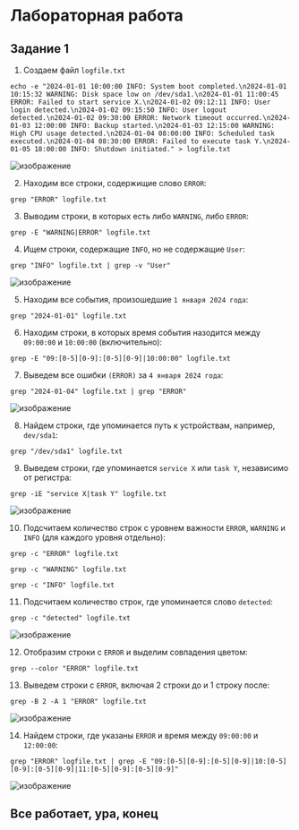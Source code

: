 # Лабораторная работа
## Задание 1
1. Создаем файл ```logfile.txt```

```
echo -e "2024-01-01 10:00:00 INFO: System boot completed.\n2024-01-01 10:15:32 WARNING: Disk space low on /dev/sda1.\n2024-01-01 11:00:45 ERROR: Failed to start service X.\n2024-01-02 09:12:11 INFO: User login detected.\n2024-01-02 09:15:50 INFO: User logout detected.\n2024-01-02 09:30:00 ERROR: Network timeout occurred.\n2024-01-03 12:00:00 INFO: Backup started.\n2024-01-03 12:15:00 WARNING: High CPU usage detected.\n2024-01-04 08:00:00 INFO: Scheduled task executed.\n2024-01-04 08:30:00 ERROR: Failed to execute task Y.\n2024-01-05 18:00:00 INFO: Shutdown initiated." > logfile.txt
```
![изображение](https://github.com/user-attachments/assets/732d9dc5-e123-43dc-adca-74b38a5b84b6)


2. Находим все строки, содержищие слово ```ERROR```:

```
grep "ERROR" logfile.txt
```

3. Выводим строки, в которых есть либо ```WARNING```, либо ```ERROR```:

```
grep -E "WARNING|ERROR" logfile.txt
```

4. Ищем строки, содержащие ```INFO```, но не содержащие ```User```:

```
grep "INFO" logfile.txt | grep -v "User"
```
![изображение](https://github.com/user-attachments/assets/c71c4386-89e0-4042-8a8b-679b2e4cc77c)

5. Находим все события, произошедшие ```1 января 2024 года```:

```
grep "2024-01-01" logfile.txt
```

6. Находим строки, в которых время события назодится между ```09:00:00``` и ```10:00:00``` (включительно):

```
grep -E "09:[0-5][0-9]:[0-5][0-9]|10:00:00" logfile.txt
```

7. Выведем все ошибки ```(ERROR)``` за ```4 января 2024 года```:

```
grep "2024-01-04" logfile.txt | grep "ERROR"
```
![изображение](https://github.com/user-attachments/assets/c58dd864-4330-4b8b-a6f2-130a69305a66)

8. Найдем строки, где упоминается путь к устройствам, например, ```dev/sda1```:

```
grep "/dev/sda1" logfile.txt
```

9. Выведем строки, где упоминается ```service X``` или ```task Y```, независимо от регистра:

```
grep -iE "service X|task Y" logfile.txt
```
![изображение](https://github.com/user-attachments/assets/f95ff77d-db22-4f28-8bc5-f725d02a9ae7)

10. Подсчитаем количество строк с уровнем важности ```ERROR```, ```WARNING``` и ```INFO``` (для каждого уровня отдельно):

```
grep -c "ERROR" logfile.txt
```

```
grep -c "WARNING" logfile.txt
```

```
grep -c "INFO" logfile.txt
```

11. Подсчитаем количество строк, где упоминается слово ```detected```:

```
grep -c "detected" logfile.txt
```
![изображение](https://github.com/user-attachments/assets/12644ccf-a7ec-4b7b-9365-eb68f0a36eae)

12. Отобразим строки с ```ERROR``` и выделим совпадения цветом:

```
grep --color "ERROR" logfile.txt
```

13. Выведем строки с ```ERROR```, включая 2 строки до и 1 строку после:

```
grep -B 2 -A 1 "ERROR" logfile.txt
```
![изображение](https://github.com/user-attachments/assets/d918a725-2e28-4b6c-8a49-5e529101e5b6)

14. Найдем строки, где указаны ```ERROR``` и время между ```09:00:00``` и ```12:00:00```:

```
grep "ERROR" logfile.txt | grep -E "09:[0-5][0-9]:[0-5][0-9]|10:[0-5][0-9]:[0-5][0-9]|11:[0-5][0-9]:[0-5][0-9]"
```
![изображение](https://github.com/user-attachments/assets/739cab0b-beec-45ae-b944-45fbd42649b7)

## Все работает, ура, конец
